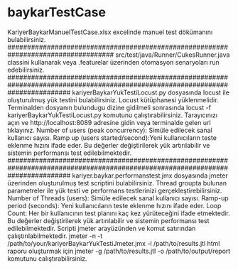 # baykarTestCase

KariyerBaykarManuelTestCase.xlsx excelinde manuel test dökümanını bulabilirsiniz.
###################################################################################
src/test/java/Runner/CukesRunner.java classini kullanarak veya .featurelar üzerinden otomasyon senaryoları run edebilirsiniz.
################################################################################################################################
kariyerBaykarYukTestiLocust.py dosyasında locust ile oluşturulmuş yük testini bulabilirsiniz.
Locust kütüphanesi yüklenmelidir. Terminalden dosyanın bulundugu dizine gidilmeli sonrasında locust -f kariyerBaykarYukTestiLocust.py komutunu çalıştırabilirsiniz.
Tarayıcınızı açın ve http://localhost:8089 adresine gidin veya terminalde gelen url tıklayınız.
Number of users (peak concurrency): Simüle edilecek sanal kullanıcı sayısı.
Ramp up (users started/second):Yeni kullanıcıların teste eklenme hızını ifade eder.
Bu değerler değiştirilerek yük artırılabilir ve sistemin performansı test edilebilmektedir. 
################################################################################################################################
kariyer.baykar.performanstest.jmx dosyasında jmeter üzerinden oluşturulmuş test scriptini bulabilirsiniz.
Thread groupta bulunan parametreler ile yük testi ve performans testlerinizi gerçekleştirebilirsiniz.
Number of Threads (users): Simüle edilecek sanal kullanıcı sayısı.
Ramp-up period (seconds): Yeni kullanıcıların teste eklenme hızını ifade eder.
Loop Count: Her bir kullanıcının test planını kaç kez yürüteceğini ifade etmektedir. Bu değerler değiştirilerek yük artırılabilir ve sistemin performansı test edilebilmektedir. Scripti jmeter arayüzünden ve komut satırından çalıştırılabilmektedir. jmeter -n -t /path/to/your/kariyerBaykarYukTestiJmeter.jmx -l /path/to/results.jtl html raporu oluşturmak için jmeter -g /path/to/results.jtl -o /path/to/output/report komutunu calıştırabilirsiniz.

 
